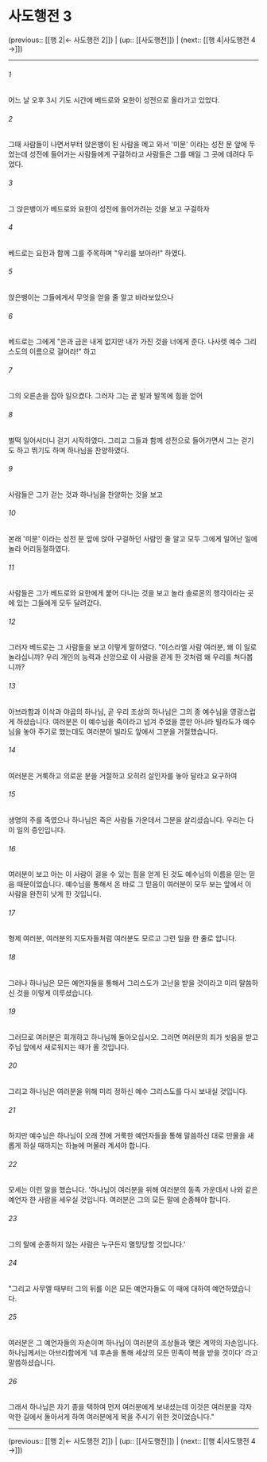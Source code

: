 # 사도행전 3

(previous:: [[행 2|← 사도행전 2]]) | (up:: [[사도행전]]) | (next:: [[행 4|사도행전 4 →]])

***




###### 1 

어느 날 오후 3시 기도 시간에 베드로와 요한이 성전으로 올라가고 있었다. 



###### 2 

그때 사람들이 나면서부터 앉은뱅이 된 사람을 메고 와서 '미문' 이라는 성전 문 앞에 두었는데 성전에 들어가는 사람들에게 구걸하라고 사람들은 그를 매일 그 곳에 데려다 두었다. 



###### 3 

그 앉은뱅이가 베드로와 요한이 성전에 들어가려는 것을 보고 구걸하자 



###### 4 

베드로는 요한과 함께 그를 주목하며 "우리를 보아라!" 하였다. 



###### 5 

앉은뱅이는 그들에게서 무엇을 얻을 줄 알고 바라보았으나 



###### 6 

베드로는 그에게 "은과 금은 내게 없지만 내가 가진 것을 너에게 준다. 나사렛 예수 그리스도의 이름으로 걸어라!" 하고 



###### 7 

그의 오른손을 잡아 일으켰다. 그러자 그는 곧 발과 발목에 힘을 얻어 



###### 8 

벌떡 일어서더니 걷기 시작하였다. 그리고 그들과 함께 성전으로 들어가면서 그는 걷기도 하고 뛰기도 하며 하나님을 찬양하였다. 



###### 9 

사람들은 그가 걷는 것과 하나님을 찬양하는 것을 보고 



###### 10 

본래 '미문' 이라는 성전 문 앞에 앉아 구걸하던 사람인 줄 알고 모두 그에게 일어난 일에 놀라 어리둥절하였다. 



###### 11 

사람들은 그가 베드로와 요한에게 붙어 다니는 것을 보고 놀라 솔로몬의 행각이라는 곳에 있는 그들에게 모두 달려갔다. 



###### 12 

그러자 베드로는 그 사람들을 보고 이렇게 말하였다. "이스라엘 사람 여러분, 왜 이 일로 놀라십니까? 우리 개인의 능력과 신앙으로 이 사람을 걷게 한 것처럼 왜 우리를 쳐다봅니까? 



###### 13 

아브라함과 이삭과 야곱의 하나님, 곧 우리 조상의 하나님은 그의 종 예수님을 영광스럽게 하셨습니다. 여러분은 이 예수님을 죽이라고 넘겨 주었을 뿐만 아니라 빌라도가 예수님을 놓아 주기로 했는데도 여러분이 빌라도 앞에서 그분을 거절했습니다. 



###### 14 

여러분은 거룩하고 의로운 분을 거절하고 오히려 살인자를 놓아 달라고 요구하여 



###### 15 

생명의 주를 죽였으나 하나님은 죽은 사람들 가운데서 그분을 살리셨습니다. 우리는 다 이 일의 증인입니다. 



###### 16 

여러분이 보고 아는 이 사람이 걸을 수 있는 힘을 얻게 된 것도 예수님의 이름을 믿는 믿음 때문이었습니다. 예수님을 통해서 온 바로 그 믿음이 여러분이 모두 보는 앞에서 이 사람을 완전히 낫게 한 것입니다. 



###### 17 

형제 여러분, 여러분의 지도자들처럼 여러분도 모르고 그런 일을 한 줄로 압니다. 



###### 18 

그러나 하나님은 모든 예언자들을 통해서 그리스도가 고난을 받을 것이라고 미리 말씀하신 것을 이렇게 이루셨습니다. 



###### 19 

그러므로 여러분은 회개하고 하나님께 돌아오십시오. 그러면 여러분의 죄가 씻음을 받고 주님 앞에서 새로워지는 때가 올 것입니다. 



###### 20 

그리고 하나님은 여러분을 위해 미리 정하신 예수 그리스도를 다시 보내실 것입니다. 



###### 21 

하지만 예수님은 하나님이 오래 전에 거룩한 예언자들을 통해 말씀하신 대로 만물을 새롭게 하실 때까지는 하늘에 머물러 계셔야 합니다. 



###### 22 

모세는 이런 말을 했습니다. '하나님이 여러분을 위해 여러분의 동족 가운데서 나와 같은 예언자 한 사람을 세우실 것입니다. 여러분은 그의 모든 말에 순종해야 합니다. 



###### 23 

그의 말에 순종하지 않는 사람은 누구든지 멸망당할 것입니다.' 



###### 24 

"그리고 사무엘 때부터 그의 뒤를 이은 모든 예언자들도 이 때에 대하여 예언하였습니다. 



###### 25 

여러분은 그 예언자들의 자손이며 하나님이 여러분의 조상들과 맺은 계약의 자손입니다. 하나님께서는 아브라함에게 '네 후손을 통해 세상의 모든 민족이 복을 받을 것이다' 라고 말씀하셨습니다. 



###### 26 

그래서 하나님은 자기 종을 택하여 먼저 여러분에게 보내셨는데 이것은 여러분을 각자 악한 길에서 돌아서게 하여 여러분에게 복을 주시기 위한 것이었습니다."

***

(previous:: [[행 2|← 사도행전 2]]) | (up:: [[사도행전]]) | (next:: [[행 4|사도행전 4 →]])
